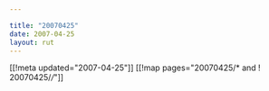 ```yaml
---

title: "20070425"
date: 2007-04-25
layout: rut
---
```


[[!meta updated="2007-04-25"]]
[[!map pages="20070425/* and ! 20070425/*/*"]]
